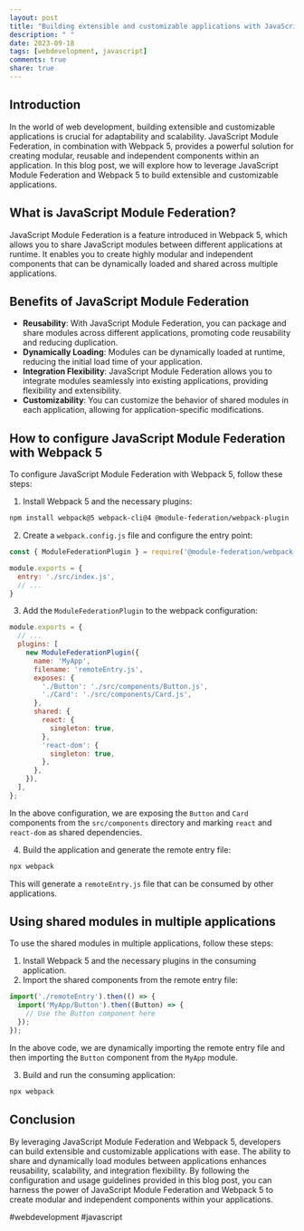 ```yaml
---
layout: post
title: "Building extensible and customizable applications with JavaScript Module Federation and Webpack 5"
description: " "
date: 2023-09-18
tags: [webdevelopment, javascript]
comments: true
share: true
---
```


## Introduction

In the world of web development, building extensible and customizable applications is crucial for adaptability and scalability. JavaScript Module Federation, in combination with Webpack 5, provides a powerful solution for creating modular, reusable and independent components within an application. In this blog post, we will explore how to leverage JavaScript Module Federation and Webpack 5 to build extensible and customizable applications.

## What is JavaScript Module Federation?

JavaScript Module Federation is a feature introduced in Webpack 5, which allows you to share JavaScript modules between different applications at runtime. It enables you to create highly modular and independent components that can be dynamically loaded and shared across multiple applications.

## Benefits of JavaScript Module Federation

- **Reusability**: With JavaScript Module Federation, you can package and share modules across different applications, promoting code reusability and reducing duplication.
- **Dynamically Loading**: Modules can be dynamically loaded at runtime, reducing the initial load time of your application.
- **Integration Flexibility**: JavaScript Module Federation allows you to integrate modules seamlessly into existing applications, providing flexibility and extensibility.
- **Customizability**: You can customize the behavior of shared modules in each application, allowing for application-specific modifications.

## How to configure JavaScript Module Federation with Webpack 5

To configure JavaScript Module Federation with Webpack 5, follow these steps:

1. Install Webpack 5 and the necessary plugins:

```bash
npm install webpack@5 webpack-cli@4 @module-federation/webpack-plugin
```

2. Create a `webpack.config.js` file and configure the entry point:

```javascript
const { ModuleFederationPlugin } = require('@module-federation/webpack-plugin');

module.exports = {
  entry: './src/index.js',
  // ...
}
```

3. Add the `ModuleFederationPlugin` to the webpack configuration:

```javascript
module.exports = {
  // ...
  plugins: [
    new ModuleFederationPlugin({
      name: 'MyApp',
      filename: 'remoteEntry.js',
      exposes: {
        './Button': './src/components/Button.js',
        './Card': './src/components/Card.js',
      },
      shared: {
        react: {
          singleton: true,
        },
        'react-dom': {
          singleton: true,
        },
      },
    }),
  ],
};
```

In the above configuration, we are exposing the `Button` and `Card` components from the `src/components` directory and marking `react` and `react-dom` as shared dependencies.

4. Build the application and generate the remote entry file:

```bash
npx webpack
```

This will generate a `remoteEntry.js` file that can be consumed by other applications.

## Using shared modules in multiple applications

To use the shared modules in multiple applications, follow these steps:

1. Install Webpack 5 and the necessary plugins in the consuming application.
2. Import the shared components from the remote entry file:

```javascript
import('./remoteEntry').then(() => {
  import('MyApp/Button').then((Button) => {
    // Use the Button component here
  });
});
```

In the above code, we are dynamically importing the remote entry file and then importing the `Button` component from the `MyApp` module.

3. Build and run the consuming application:

```bash
npx webpack
```

## Conclusion

By leveraging JavaScript Module Federation and Webpack 5, developers can build extensible and customizable applications with ease. The ability to share and dynamically load modules between applications enhances reusability, scalability, and integration flexibility. By following the configuration and usage guidelines provided in this blog post, you can harness the power of JavaScript Module Federation and Webpack 5 to create modular and independent components within your applications.

#webdevelopment #javascript